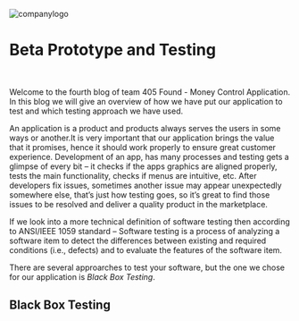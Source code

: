 ![companylogo]({{site.baseurl}}/images/405logo.png)
   
# Beta Prototype and Testing

<br>

<p class="justify">

Welcome to the fourth blog of team 405 Found - Money Control Application. In this blog we will give an overview of how we have put our application to test and which testing approach we have used.
<br>

<p class="justify">

An application is a product and products always serves the users in some ways or another.It is very important that our application brings the value that it promises, hence it should work properly to ensure great customer experience. Development of an app, has many processes and testing gets a glimpse of every bit – it checks if the apps graphics are aligned properly, tests the main functionality, checks if menus are intuitive, etc. After developers fix issues, sometimes another issue may appear unexpectedly somewhere else, that’s just how testing goes, so it’s great to find those issues to be resolved and deliver a quality product in the marketplace.
<br>

<p class="justify">

If we look into a more technical definition of software testing then according to ANSI/IEEE 1059 standard – Software testing is a process of analyzing a software item to detect the differences between existing and required conditions (i.e., defects) and to evaluate the features of the software item.
<br>

<p class="justify">

There are several approarches to test your software, but the one we chose for our application is *Black Box Testing*.
<br>

<p class="justify">


## Black Box Testing


